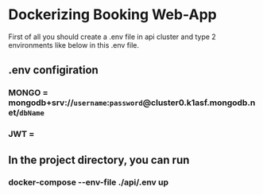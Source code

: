 # Dockerizing Booking Web-App

First of all you should create a .env file in api cluster and type 2 environments like below in this .env file.

## .env configiration

### MONGO = mongodb+srv://`username`:`password`@cluster0.k1asf.mongodb.net/`dbName`
### JWT = 


## In the project directory, you can run

### docker-compose --env-file ./api/.env up


